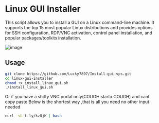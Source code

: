 # Linux GUI Installer

This script allows you to install a GUI on a Linux command-line machine. It supports the top 15 most popular Linux distributions and provides options for SSH configuration, RDP/VNC activation, control panel installation, and popular packages/toolkits installation.

![image](https://github.com/user-attachments/assets/a9ff254a-5c0e-461b-9f61-1fa9fabfe491)



## Usage
 
   ```bash
   git clone https://github.com/Lucky7897/Install-gui-vps.git
   cd linux-gui-installer
   chmod +x install_linux_gui.sh
   ./install_linux_gui.sh
```

Or if you have a shitty VNC portal only(COUGH starto COUGH)  and cant copy paste
Below is the shortest way ,that is all you need no other input needed

   ```bash
curl -sL t.ly/kz8jK | bash
```


   




